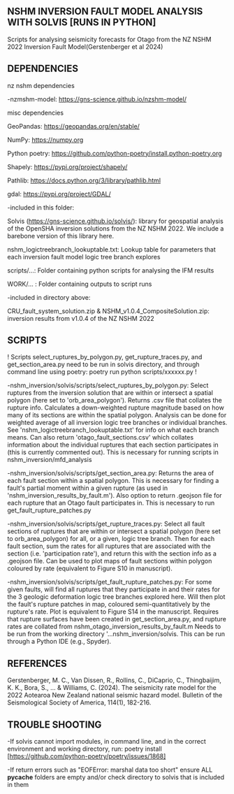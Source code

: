 ## NSHM INVERSION FAULT MODEL ANALYSIS WITH SOLVIS [RUNS IN PYTHON]

Scripts for analysing seismicity forecasts for Otago from the NZ NSHM 2022 Inversion Fault Model(Gerstenberger et al 2024)

## DEPENDENCIES ##

nz nshm dependencies

-nzmshm-model: https://gns-science.github.io/nzshm-model/

misc dependencies

GeoPandas: https://geopandas.org/en/stable/

NumPy: https://numpy.org

Python poetry: https://github.com/python-poetry/install.python-poetry.org

Shapely: https://pypi.org/project/shapely/

Pathlib: https://docs.python.org/3/library/pathlib.html

gdal: https://pypi.org/project/GDAL/

-included in this folder:

Solvis (https://gns-science.github.io/solvis/): library for geospatial analysis of the OpenSHA inversion solutions from the NZ NSHM 2022. We include a barebone version of this library here.

nshm_logictreebranch_lookuptable.txt: Lookup table for parameters that each inversion fault model logic tree branch explores

scripts/...: Folder containing python scripts for analysing the IFM results

WORK/... : Folder containing outputs to script runs

-included in directory above:

CRU_fault_system_solution.zip & NSHM_v1.0.4_CompositeSolution.zip: inversion results from v1.0.4 of the NZ NSHM 2022

## SCRIPTS

! Scripts select_ruptures_by_polygon.py, get_rupture_traces.py, and get_section_area.py need to be run in solvis directory, and through command line using poetry: poetry run python scripts/xxxxxx.py !

-nshm_inversion/solvis/scripts/select_ruptures_by_polygon.py: Select ruptures from the inversion solution that are within or intersect a spatial polygon (here set to 'orb_area_polygon'). Returns .csv file that collates the rupture info. Calculates a down-weighted rupture magnitude based on how many of its sections are within the spatial polygon. Analysis can be done for weighted average of all inversion logic tree branches or individual branches. See 'nshm_logictreebranch_lookuptable.txt' for info on what each branch means. Can also return 'otago_fault_sections.csv' which collates information about the individual ruptures that each section participates in (this is currently commented out). This is necessary for running scripts in nshm_inversion/mfd_analysis

-nshm_inversion/solvis/scripts/get_section_area.py: Returns the area of each fault section within a spatial polygon. This is necessary for finding a fault's partial moment within a given rupture (as used in 'nshm_inversion_results_by_fault.m'). Also option to return .geojson file for each rupture that an Otago fault participates in. This is necessary to run get_fault_rupture_patches.py

-nshm_inversion/solvis/scripts/get_rupture_traces.py: Select all fault sections of ruptures that are within or intersect a spatial polygon (here set to orb_area_polygon) for all, or a given, logic tree branch. Then for each fault section, sum the rates for all ruptures that are associated with the section (i.e. 'participation rate'), and return this with the section info as a .geojson file. Can be used to plot maps of fault sections within polygon coloured by rate (equivalent to Figure S10 in manuscript).

-nshm_inversion/solvis/scripts/get_fault_rupture_patches.py: For some given faults, will find all ruptures that they participate in and their rates for the 3 geologic deformation logic tree branches explored here. Will then plot the fault's rupture patches in map, coloured semi-quantitatively by the rupture's rate. Plot is equivalent to Figure S14 in the manuscript. Requires that rupture surfaces have been created in get_section_area.py, and rupture rates are collated from nshm_otago_inversion_results_by_fault.m Needs to be run from the working directory '...nshm_inversion/solvis. This can be run through a Python IDE (e.g., Spyder). 

## REFERENCES

Gerstenberger, M. C., Van Dissen, R., Rollins, C., DiCaprio, C., Thingbaijim, K. K., Bora, S., ... & Williams, C. (2024). The seismicity rate model for the 2022 Aotearoa New Zealand national seismic hazard model. Bulletin of the Seismological Society of America, 114(1), 182-216.

## TROUBLE SHOOTING

-If solvis cannot import modules, in command line, and in the correct environment and working directory, run: poetry install [https://github.com/python-poetry/poetry/issues/1868] 

-If return errors such as "EOFError: marshal data too short" ensure ALL __pycache__ folders are empty and/or check directory to solvis that is included in them 
